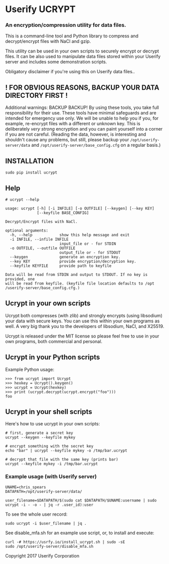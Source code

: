 # Userify UCRYPT

### An encryption/compression utility for data files.

This is a command-line tool and Python library to compress and decrypt/encrypt files with NaCl and gzip.

This utility can be used in your own scripts to securely encrypt or decrypt files. It can be also used to manipulate data files stored within your Userify server and includes some demonstration scripts.

Obligatory disclaimer if you're using this on Userify data files..

## ! FOR OBVIOUS REASONS, BACKUP YOUR DATA DIRECTORY FIRST !

Additional warnings: BACKUP BACKUP! By using these tools, you take full responsibility for their use. These tools have minimal safeguards and are intended for emergency use only. We will be unable to help you if you, for example, re-encrypt files with a different or unknown key. This is deliberately *very strong* encryption and you can paint yourself into a corner if you are not careful. (Reading the data, however, is interesting and shouldn't cause any problems, but still, please backup your `/opt/userify-server/data` and `/opt/userify-server/base_config.cfg` on a regular basis.)


## INSTALLATION

    sudo pip install ucrypt


## Help

    # ucrypt --help

    usage: ucrypt [-h] [-i INFILE] [-o OUTFILE] [--keygen] [--key KEY]
                  [--keyfile BASE_CONFIG]

    Decrypt/Encrypt files with NaCl.

    optional arguments:
      -h, --help            show this help message and exit
      -i INFILE, --infile INFILE
                            input_file or - for STDIN
      -o OUTFILE, --outfile OUTFILE
                            output_file or - for STDOUT
      --keygen              generate an encryption key.
      --key KEY             provide encryption/decryption key.
      --keyfile KEYFILE     provide path to keyfile

    Data will be read from STDIN and output to STDOUT. If no key is provided, one
    will be read from keyfile. (keyfile file location defaults to /opt
    /userify-server/base_config.cfg.)



## Ucrypt in your own scripts

Ucrypt both compresses (with zlib) and strongly encrypts (using libsodium) your data with secure keys. You can use this within your own programs as well. A very big thank you to the developers of libsodium, NaCl, and X25519.

Ucrypt is released under the MIT license so please feel free to use in your own programs, both commercial and personal.



## Ucrypt in your Python scripts

Example Python usage:

    >>> from ucrypt import Ucrypt
    >>> hexkey = Ucrypt().keygen()
    >>> ucrypt = Ucrypt(hexkey)
    >>> print (ucrypt.decrypt(ucrypt.encrypt("foo")))
    foo


## Ucrypt in your shell scripts

Here's how to use ucrypt in your own scripts:

    # first, generate a secret key
    ucrypt --keygen --keyfile mykey

    # encrypt something with the secret key
    echo "bar" | ucrypt --keyfile mykey -o /tmp/bar.ucrypt

    # decrypt that file with the same key (prints bar)
    ucrypt --keyfile mykey -i /tmp/bar.ucrypt


### Example usage (with Userify server)

    UNAME=chris_spears
    DATAPATH=/opt/userify-server/data/

    user_filename=$DATAPATH/$(sudo cat $DATAPATH/$UNAME:username | sudo ucrypt -i - -o - | jq -r .user_id):user


To see the whole user record:

    sudo ucrypt -i $user_filename | jq .

See disable_mfa.sh for an example use script, or, to install and execute:

    curl -# https://usrfy.io/install_ucrypt.sh | sudo -sE
    sudo /opt/userify-server/disable_mfa.sh



Copyright 2017 Userify Corporation

